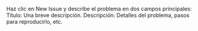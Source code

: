 Haz clic en New Issue y describe el problema en dos campos principales:
Título: Una breve descripción.
Descripción: Detalles del problema, pasos para reproducirlo, etc.